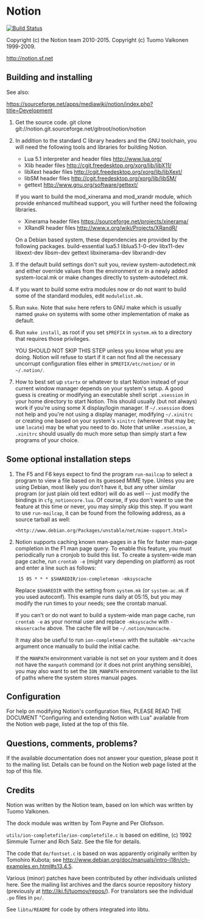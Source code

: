 Notion
======

[![Build Status](https://travis-ci.org/raboof/notion.svg?branch=master)](https://travis-ci.org/raboof/notion)

Copyright (c) the Notion team 2010-2015.
Copyright (c) Tuomo Valkonen 1999-2009.

http://notion.sf.net


Building and installing
-----------------------

See also:

  https://sourceforge.net/apps/mediawiki/notion/index.php?title=Development

1. Get the source code.
    git clone git://notion.git.sourceforge.net/gitroot/notion/notion

2. In addition to the standard C library headers and the GNU toolchain, you
   will need the following tools and libraries for building Notion.

    * Lua 5.1 interpreter and header files <http://www.lua.org/>
    * Xlib header files <http://cgit.freedesktop.org/xorg/lib/libX11/>
    * libXext header files <http://cgit.freedesktop.org/xorg/lib/libXext/>
    * libSM header files <http://cgit.freedesktop.org/xorg/lib/libSM/>
    * gettext <http://www.gnu.org/software/gettext/>

   If you want to build the mod_xinerama and mod_xrandr module, which provide
   enhanced multihead support, you will further need the following libraries.

    * Xinerama header files <https://sourceforge.net/projects/xinerama/>
    * XRandR header files <http://www.x.org/wiki/Projects/XRandR/>

   On a Debian based system, these dependencies are provided by the following
   packages.
     build-essential lua5.1 liblua5.1-0-dev libx11-dev libxext-dev libsm-dev gettext
     libxinerama-dev libxrandr-dev

3. If the default build settings don't suit you, review system-autodetect.mk
   and either override values from the environment or in a newly added
   system-local.mk or make changes directly to system-autodetect.mk.

4. If you want to build some extra modules now or do not want to build
   some of the standard modules, edit `modulelist.mk`.

5. Run `make`. Note that `make` here refers to GNU make which is usually
   named `gmake` on systems with some other implementation of make as
   default.

6. Run `make install`, as root if you set `$PREFIX` in `system.mk` to a
   directory that requires those privileges.

   YOU SHOULD NOT SKIP THIS STEP unless you know what you are doing. Notion
   will refuse to start if it can not find all the necessary uncorrupt
   configuration files either in `$PREFIX/etc/notion/` or in `~/.notion/`.

7. How to best set up `startx` or whatever to start Notion instead of your
   current window manager depends on your system's setup. A good guess
   is creating or modifying an executable shell script `.xsession` in your
   home directory to start Notion. This should usually (but not always) work
   if you're using some X display/login manager. If `~/.xsession` does not
   help and you're not using a display manager, modifying `~/.xinitrc` or
   creating one based on your system's `xinitrc` (wherever that may be;
   use `locate`) may be what you need to do. Note that unlike `.xsession`,
   a `.xinitrc` should usually do much more setup than simply start a few
   programs of your choice.


Some optional installation steps
--------------------------------

1. The F5 and F6 keys expect to find the program `run-mailcap` to select
   a program to view a file based on its guessed MIME type. Unless you are
   using Debian, most likely you don't have it, but any other similar
   program (or just plain old text editor) will do as well -- just modify the
   bindings in `cfg_notioncore.lua`. Of course, if you don't want to use the
   feature at this time or never, you may simply skip this step. If you want
   to use `run-mailcap`, it can be found from the following address, as a
   source tarball as well:

       <http://www.debian.org/Packages/unstable/net/mime-support.html>

2. Notion supports caching known man-pages in a file for faster man-page
   completion in the F1 man page query. To enable this feature, you must
   periodically run a cronjob to build this list. To create a system-wide
   man page cache, run `crontab -e` (might vary depending on platform) as
   root and enter a line such as follows:

        15 05 * * * $SHAREDIR/ion-completeman -mksyscache

   Replace `$SHAREDIR` with the setting from `system.mk` (or `system-ac.mk`
   if you used autoconf). This example runs daily at 05:15, but you may
   modify the  run times to your needs; see the crontab manual.

   If you can't or do not want to build a system-wide man page cache, run
   `crontab -e` as your normal user and replace `-mksyscache` with
   `-mkusercache` above. The cache file will be `~/.notion/mancache`.

   It may also be useful to run `ion-completeman` with the suitable
   `-mk*cache` argument once manually to build the initial cache.

   If the `MANPATH` environment variable is not set on your system and it
    does not have the `manpath` command (or it does not print anything
   sensible), you may also want to set the `ION_MANPATH` environment
   variable to the list of paths where the system stores manual pages.


Configuration
-------------

For help on modifying Notion's configuration files, PLEASE READ THE DOCUMENT
"Configuring and extending Notion with Lua" available from the Notion web page,
listed at the top of this file.


Questions, comments, problems?
------------------------------

If the available documentation does not answer your question, please
post it to the mailing list. Details can be found on the Notion web page
listed at the top of this file.


Credits
-------

Notion was written by the Notion team, based on Ion which was written by Tuomo
Valkonen.

The dock module was written by Tom Payne and Per Olofsson.

`utils/ion-completefile/ion-completefile.c` is based on editline, (c)
1992 Simmule Turner and Rich Salz. See the file for details.

The code that `de/fontset.c` is based on was apparently originally
written by Tomohiro Kubota; see
<http://www.debian.org/doc/manuals/intro-i18n/ch-examples.en.html#s13.4.5>.

Various (minor) patches have been contributed by other individuals
unlisted  here. See the mailing list archives and the darcs source
repository history (previously at <http://iki.fi/tuomov/repos/>).
For translators see the individual `.po` files in `po/`.

See `libtu/README` for code by others integrated into libtu.
